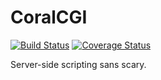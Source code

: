 CoralCGI
========

[![Build Status](https://travis-ci.org/mplewis/coralcgi.png?branch=master)](https://travis-ci.org/mplewis/coralcgi) [![Coverage Status](https://coveralls.io/repos/mplewis/coralcgi/badge.png)](https://coveralls.io/r/mplewis/coralcgi)

Server-side scripting sans scary.
